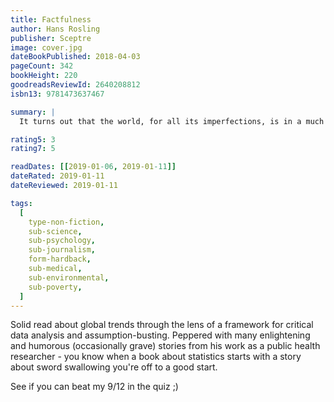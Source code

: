 ```yaml
---
title: Factfulness
author: Hans Rosling
publisher: Sceptre
image: cover.jpg
dateBookPublished: 2018-04-03
pageCount: 342
bookHeight: 220
goodreadsReviewId: 2640208812
isbn13: 9781473637467

summary: |
  It turns out that the world, for all its imperfections, is in a much better state than we might think. But when we worry about everything all the time instead of embracing a worldview based on facts, we can lose our ability to focus on the things that threaten us most. Inspiring and revelatory, filled with lively anecdotes and moving stories, Factfulness is an urgent and essential book that will change the way you see the world.

rating5: 3
rating7: 5

readDates: [[2019-01-06, 2019-01-11]]
dateRated: 2019-01-11
dateReviewed: 2019-01-11

tags:
  [
    type-non-fiction,
    sub-science,
    sub-psychology,
    sub-journalism,
    form-hardback,
    sub-medical,
    sub-environmental,
    sub-poverty,
  ]
---
```


Solid read about global trends through the lens of a framework for critical data analysis and assumption-busting. Peppered with many enlightening and humorous (occasionally grave) stories from his work as a public health researcher - you know when a book about statistics starts with a story about sword swallowing you're off to a good start.

See if you can beat my 9/12 in the quiz ;)
